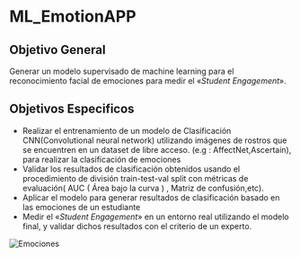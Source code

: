 # ML_EmotionAPP

## Objetivo General
Generar un modelo supervisado de machine learning para el reconocimiento facial de emociones para medir el «*Student Engagement*».
## Objetivos Especificos
* Realizar el entrenamiento de un modelo de Clasificación CNN(Convolutional neural network) utilizando imágenes de rostros que se encuentren en un dataset de libre acceso. (e.g : AffectNet,Ascertain), para realizar la clasificación de emociones
* Validar los resultados de clasificación obtenidos usando el procedimiento de división train-test-val split con métricas de evaluación( AUC ( Área bajo la curva ) , Matriz de confusión,etc).
* Aplicar el modelo para generar resultados de clasificación basado en las emociones de un estudiante
* Medir el «*Student Engagement*» en un entorno real utilizando el modelo final, y validar dichos resultados con el criterio de un experto.

![Emociones](https://leverageedu.com/blog/pu/wp-content/uploads/sites/3/2020/03/Online-Learning.jpg)
